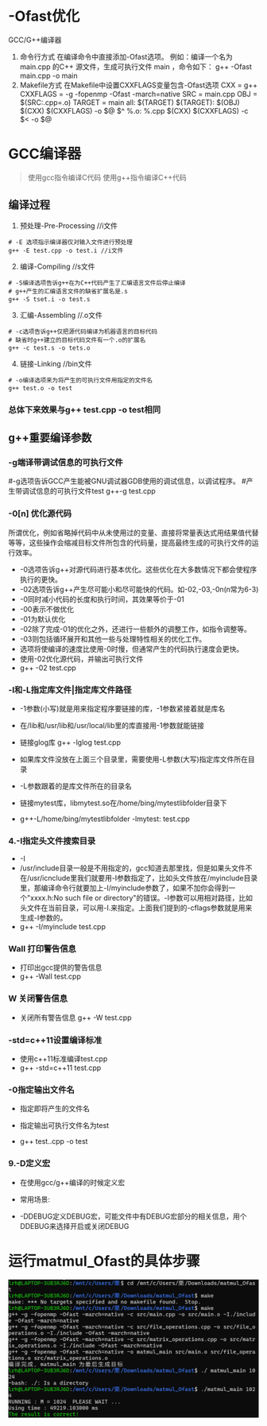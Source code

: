 # -Ofast优化
GCC/G++编译器
1. 命令行方式
在编译命令中直接添加-Ofast选项。
例如：编译一个名为 main.cpp 的C++ 源文件，生成可执行文件 main ，命令如下：
g++ -Ofast main.cpp -o main
2. Makefile方式
在Makefile中设置CXXFLAGS变量包含-Ofast选项
CXX = g++
CXXFLAGS = -g -fopenmp -Ofast -march=native
SRC = main.cpp
OBJ = $(SRC:.cpp=.o)
TARGET = main
all: $(TARGET)
$(TARGET): $(OBJ)
    $(CXX) $(CXXFLAGS) -o $@ $^
%.o: %.cpp
    $(CXX) $(CXXFLAGS) -c $< -o $@
# GCC编译器
> 使用gcc指令编译C代码
> 使用g++指令编译C++代码
## 编译过程
1. 预处理-Pre-Processing    //i文件
```
# -E 选项指示编译器仅对输入文件进行预处理
g++ -E test.cpp -o test.i //i文件
```
2. 编译-Compiling   //s文件
```
# -S编译选项告诉g++在为C++代码产生了汇编语言文件后停止编译
# g++产生的汇编语言文件的缺省扩展名是.s
g++ -S tset.i -o test.s
```
3. 汇编-Assembling   //.o文件
```
# -c选项告诉g++仅把源代码编译为机器语言的目标代码
# 缺省时g++建立的目标代码文件有一个.o的扩展名
g++ -c test.s -o tets.o
```
4. 链接-Linking    //bin文件
```
# -o编译选项来为将产生的可执行文件用指定的文件名
g++ test.o -o test
```
### 总体下来效果与g++ test.cpp -o test相同
## g++重要编译参数
### -g端译带调试信息的可执行文件
#-g选项告诉GCC产生能被GNU调试器GDB使用的调试信息，以调试程序。 
#产生带调试信息的可执行文件test 
g++-g test.cpp 
### -0[n] 优化源代码
 所谓优化，例如省略掉代码中从未使用过的变量、直接将常量表达式用结果值代替等等，这些操作会缩减目标文件所包含的代码量，提高最终生成的可执行文件的运行效率。 
- -0选项告诉g++对源代码进行基本优化。这些优化在大多数情况下都会使程序执行的更快。
- -02选项告诉g++产生尽可能小和尽可能快的代码。如-02,-03,-0n(n常为6-3) 
- -0同时减小代码的长度和执行时间，其效果等价于-01 
- -00表示不做优化
- -01为默认优化
- -02除了完成-01的优化之外，还进行一些额外的调整工作，如指令调整等。 
- -03则包括循环展开和其他一些与处理特性相关的优化工作。 
- 选项将使编译的速度比使用-0时慢，但通常产生的代码执行速度会更快。 
-  使用-02优化源代码，并输出可执行文件
-   g++ -02 test.cpp
### -l和-L指定库文件|指定库文件路径
- -1参数(小写)就是用来指定程序要链接的库，-1参数紧接着就是库名
- 在/lib和/usr/lib和/usr/local/lib里的库直接用-1参数就能链接
- 链接glog库
g++ -lglog test.cpp

- 如果库文件没放在上面三个目录里，需要使用-L参数(大写)指定库文件所在目录
- -L参数跟着的是库文件所在的目录名
- 链接mytest库，libmytest.so在/home/bing/mytestlibfolder目录下
-  g++-L/home/bing/mytestlibfolder -lmytest: test.cpp 
### 4.-I指定头文件搜索目录
- -I
- /usr/include目录一般是不用指定的，gcc知道去那里找，但是如果头文件不在/usr/icnclude里我们就要用-I参数指定了，比如头文件放在/myinclude目录里，那编译命令行就要加上-I/myinclude参数了，如果不加你会得到一个"xxxx.h:No such file or directory"的错误。-I参数可以用相对路径，比如头文件在当前目录，可以用-I.来指定。上面我们提到的-cflags参数就是用来生成-I参数的。
- g++ -I/myinclude test.cpp
### Wall 打印警告信息
- 打印出gcc提供的警告信息
- g++ -Wall test.cpp
### W 关闭警告信息
- 关闭所有警告信息
g++ -W test.cpp
### -std=c++11设置编译标准
- 使用c++11标准编译test.cpp 
- g++ -std=c++11 test.cpp 
### -0指定输出文件名

- 指定即将产生的文件名

- 指定输出可执行文件名为test 
- g++ test..cpp -o test 
### 9.-D定义宏
- 在使用gcc/g++编译的时候定义宏

- 常用场景: 
- -DDEBUG定义DEBUG宏，可能文件中有DEBUG宏部分的相关信息，用个DDEBUG来选择开启或关闭DEBUG
# 运行matmul_Ofast的具体步骤
![alt text](image.png)